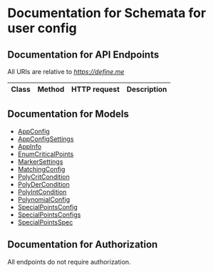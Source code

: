# Documentation for Schemata for user config

<a name="documentation-for-api-endpoints"></a>
## Documentation for API Endpoints

All URIs are relative to *https://define.me*

Class | Method | HTTP request | Description
------------ | ------------- | ------------- | -------------


<a name="documentation-for-models"></a>
## Documentation for Models

 - [AppConfig](.//Models/AppConfig.md)
 - [AppConfigSettings](.//Models/AppConfigSettings.md)
 - [AppInfo](.//Models/AppInfo.md)
 - [EnumCriticalPoints](.//Models/EnumCriticalPoints.md)
 - [MarkerSettings](.//Models/MarkerSettings.md)
 - [MatchingConfig](.//Models/MatchingConfig.md)
 - [PolyCritCondition](.//Models/PolyCritCondition.md)
 - [PolyDerCondition](.//Models/PolyDerCondition.md)
 - [PolyIntCondition](.//Models/PolyIntCondition.md)
 - [PolynomialConfig](.//Models/PolynomialConfig.md)
 - [SpecialPointsConfig](.//Models/SpecialPointsConfig.md)
 - [SpecialPointsConfigs](.//Models/SpecialPointsConfigs.md)
 - [SpecialPointsSpec](.//Models/SpecialPointsSpec.md)


<a name="documentation-for-authorization"></a>
## Documentation for Authorization

All endpoints do not require authorization.
